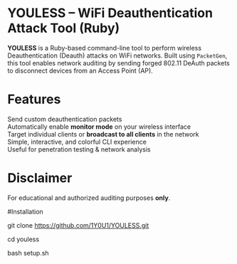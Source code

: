 # YOULESS – WiFi Deauthentication Attack Tool (Ruby)

**YOULESS** is a Ruby-based command-line tool to perform wireless Deauthentication (Deauth) attacks on WiFi networks. Built using `PacketGen`, this tool enables network auditing by sending forged 802.11 DeAuth packets to disconnect devices from an Access Point (AP).

# Features

Send custom deauthentication packets  
Automatically enable **monitor mode** on your wireless interface  
Target individual clients or **broadcast to all clients** in the network  
Simple, interactive, and colorful CLI experience  
Useful for penetration testing & network analysis  

#  Disclaimer
For educational and authorized auditing purposes **only**.

#Installation

git clone https://github.com/1Y0U1/YOULESS.git

cd youless

bash setup.sh

